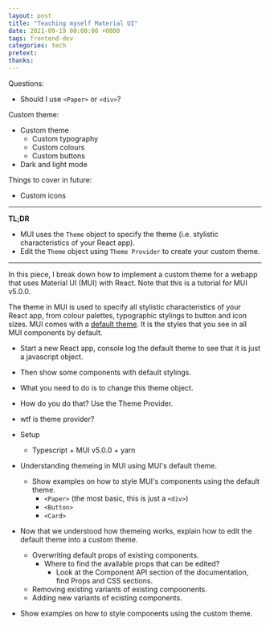 ```yaml
---
layout: post
title: "Teaching myself Material UI"
date: 2021-09-19 00:00:00 +0800
tags: frontend-dev
categories: tech
pretext:
thanks:
---
```


Questions:

- Should I use `<Paper>` or `<div>`?

Custom theme:

- Custom theme
  - Custom typography
  - Custom colours
  - Custom buttons
- Dark and light mode

Things to cover in future:

- Custom icons

---

**TL;DR**

- MUI uses the `Theme` object to specify the theme (i.e. stylistic characteristics of your React app).
- Edit the `Theme` object using `Theme Provider` to create your custom theme.

---

In this piece, I break down how to implement a custom theme for a webapp that uses Material UI (MUI) with React. Note that this is a tutorial for MUI v5.0.0.

The theme in MUI is used to specify all stylistic characteristics of your React app, from colour palettes, typographic stylings to button and icon sizes. MUI comes with a [default theme](https://mui.com/customization/default-theme/). It is the styles that you see in all MUI components by default.

- Start a new React app, console log the default theme to see that it is just a javascript object.
- Then show some components with default stylings.
- What you need to do is to change this theme object.
- How do you do that? Use the Theme Provider.
- wtf is theme provider?

- Setup
  - Typescript + MUI v5.0.0 + yarn
- Understanding themeing in MUI using MUI's default theme.
  - Show examples on how to style MUI's components using the default theme.
    - `<Paper>` (the most basic, this is just a `<div>`)
    - `<Button>`
    - `<Card>`
- Now that we understood how themeing works, explain how to edit the default theme into a custom theme.
  - Overwriting default props of existing components.
    - Where to find the available props that can be edited?
      - Look at the Component API section of the documentation, find Props and CSS sections.
  - Removing existing variants of existing compoonents.
  - Adding new variants of ecisting components.
- Show examples on how to style components using the custom theme.
